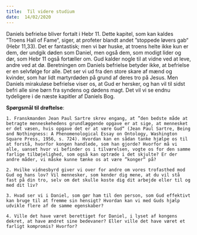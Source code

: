 ```yaml
---
title:  Til videre studium
date:  14/02/2020
---
```


Daniels befrielse bliver fortalt i Hebr 11. Dette kapitel, som kan kaldes ”Troens Hall of Fame“, siger, at profeter blandt andet ”stoppede løvers gab“ (Hebr 11,33). Det er fantastisk; men vi bør huske, at troens helte ikke kun er dem, der undgik døden som Daniel, men også dem, som modigt lider og dør, som Hebr 11 også fortæller om. Gud kalder nogle til at vidne ved at leve, andre ved at dø. Beretningen om Daniels befrielse betyder ikke, at befrielse er en selvfølge for alle. Det ser vi ud fra den store skare af mænd og kvinder, som har lidt martyrdøden på grund af deres tro på Jesus. Men Daniels mirakuløse befrielse viser os, at Gud er hersker, og han vil til sidst befri alle sine børn fra syndens og dødens magt. Det vil vi se endnu tydeligere i de næste kapitler af Daniels Bog.

**Spørgsmål til drøftelse**:

`1.	Franskmanden Jean Paul Sartre skrev engang, at ”den bedste måde at betragte menneskehedens grundlæggende opgave er at sige, at mennesket er det væsen, hvis opgave det er at være Gud“ (Jean Paul Sartre, Being and Nothingness: A Phenomenological Essay on Ontology, Washington Square Press, 1956, s. 724). Hvordan kan en sådan tanke hjælpe os til at forstå, hvorfor kongen handlede, som han gjorde? Hvorfor må vi alle, uanset hvor vi befinder os i tilværelsen, vogte os for den samme farlige tilbøjelighed, som også kan optræde i det skjulte? Er der andre måder, vi måske kunne tænke os at være ”konger“ på?`

`2.	Hvilke vidnesbyrd giver vi over for andre om vores trofasthed mod Gud og hans lov? Vil mennesker, som kender dig mene, at du vil stå fast på din tro, selv om det skulle koste dig dit arbejde eller til og med dit liv?`

`3.	Hvad ser vi i Daniel, som gør ham til den person, som Gud effektivt kan bruge til at fremme sin hensigt? Hvordan kan vi med Guds hjælp udvikle flere af de samme egenskaber?`

`4.	Ville det have været berettiget for Daniel, i lyset af kongens dekret, at have ændret sine bedevaner? Eller ville det have været et farligt kompromis? Hvorfor?`